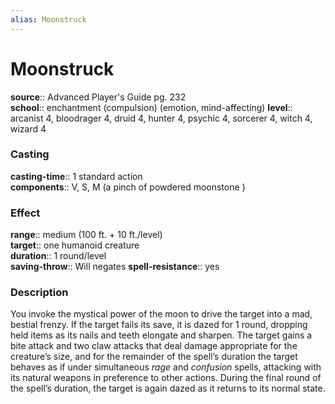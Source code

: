 ```yaml
---
alias: Moonstruck
---
```


# Moonstruck 

**source**:: Advanced Player's Guide pg. 232  
**school**:: enchantment (compulsion) (emotion, mind-affecting)
**level**:: arcanist 4, bloodrager 4, druid 4, hunter 4, psychic 4, sorcerer 4, witch 4, wizard 4

### Casting 

**casting-time**:: 1 standard action  
**components**:: V, S, M (a pinch of powdered moonstone )

### Effect 

**range**:: medium (100 ft. + 10 ft./level)  
**target**:: one humanoid creature  
**duration**:: 1 round/level  
**saving-throw**:: Will negates
**spell-resistance**:: yes

### Description 

You invoke the mystical power of the moon to drive the target into a mad, bestial frenzy. If the target fails its save, it is dazed for 1 round, dropping held items as its nails and teeth elongate and sharpen. The target gains a bite attack and two claw attacks that deal damage appropriate for the creature’s size, and for the remainder of the spell’s duration the target behaves as if under simultaneous *rage* and *confusion* spells, attacking with its natural weapons in preference to other actions. During the final round of the spell’s duration, the target is again dazed as it returns to its normal state.
